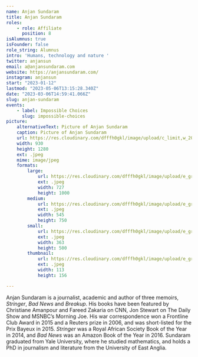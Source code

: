 ```yaml
---
name: Anjan Sundaram
title: Anjan Sundaram
roles:
    - role: Affiliate
      position: 8
isAlumnus: true
isFounder: false
role_string: Alumnus
intro: 'Humans, technology and nature '
twitter: anjansun
email: a@anjansundaram.com
website: https://anjansundaram.com/
instagram: anjansun
start: "2023-01-12"
lastmod: "2023-05-06T13:15:28.340Z"
date: "2023-03-06T14:59:41.066Z"
slug: anjan-sundaram
events:
    - label: Impossible Choices
      slug: impossible-choices
picture:
    alternativeText: Picture of Anjan Sundaram
    caption: Picture of Anjan Sundaram
    url: https://res.cloudinary.com/dfffh0gkl/image/upload/c_limit,w_2000,h_2000/e_grayscale/v1678114759/7_E50_D740_7_FBF_4961_8084_290877_BB_1484_1_201_a_60317a48de.jpg
    width: 930
    height: 1280
    ext: .jpeg
    mime: image/jpeg
    formats:
        large:
            url: https://res.cloudinary.com/dfffh0gkl/image/upload/e_grayscale/v1678114760/large_7_E50_D740_7_FBF_4961_8084_290877_BB_1484_1_201_a_60317a48de.jpg
            ext: .jpeg
            width: 727
            height: 1000
        medium:
            url: https://res.cloudinary.com/dfffh0gkl/image/upload/e_grayscale/v1678114760/medium_7_E50_D740_7_FBF_4961_8084_290877_BB_1484_1_201_a_60317a48de.jpg
            ext: .jpeg
            width: 545
            height: 750
        small:
            url: https://res.cloudinary.com/dfffh0gkl/image/upload/e_grayscale/v1678114761/small_7_E50_D740_7_FBF_4961_8084_290877_BB_1484_1_201_a_60317a48de.jpg
            ext: .jpeg
            width: 363
            height: 500
        thumbnail:
            url: https://res.cloudinary.com/dfffh0gkl/image/upload/e_grayscale/v1678114760/thumbnail_7_E50_D740_7_FBF_4961_8084_290877_BB_1484_1_201_a_60317a48de.jpg
            ext: .jpeg
            width: 113
            height: 156

---
```

Anjan Sundaram is a journalist, academic and author of three memoirs, *Stringer*, *Bad News* and *Breakup*. His books have been featured by Christiane Amanpour and Fareed Zakaria on CNN, Jon Stewart on The Daily Show and MSNBC’s Morning Joe. His war correspondence won a Frontline Club Award in 2015 and a Reuters prize in 2006, and was short-listed for the Prix Bayeux in 2015. *Stringer* was a Royal African Society Book of the Year in 2014, and *Bad News* was an Amazon Book of the Year in 2016. Sundaram graduated from Yale University, where he studied mathematics, and holds a PhD in journalism and literature from the University of East Anglia.